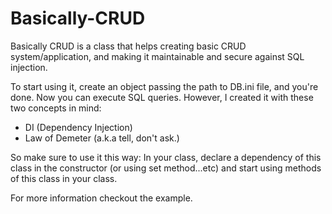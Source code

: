 # Basically-CRUD
Basically CRUD is a class that helps creating basic CRUD system/application, and making it maintainable and secure against SQL injection.

To start using it, create an object passing the path to DB.ini file, and you're done. Now you can execute SQL queries. However, I created it with these two concepts in mind:
 * DI (Dependency Injection)
 * Law of Demeter (a.k.a tell, don't ask.) 

So make sure to use it this way:
In your class, declare a dependency of this class in the constructor (or using set method...etc) and start using methods of this class in your class.

For more information checkout the example.
